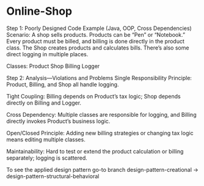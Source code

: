 # Online-Shop

Step 1: Poorly Designed Code Example (Java, OOP, Cross Dependencies)
Scenario:
A shop sells products. Products can be “Pen” or “Notebook.” Every product must be billed, and billing is done directly in the product class. The Shop creates products and calculates bills. There’s also some direct logging in multiple places.

Classes:
Product
Shop
Billing
Logger


Step 2: Analysis—Violations and Problems
Single Responsibility Principle: Product, Billing, and Shop all handle logging.

Tight Coupling: Billing depends on Product’s tax logic; Shop depends directly on Billing and Logger.

Cross Dependency: Multiple classes are responsible for logging, and Billing directly invokes Product’s business logic.

Open/Closed Principle: Adding new billing strategies or changing tax logic means editing multiple classes.

Maintainability: Hard to test or extend the product calculation or billing separately; logging is scattered.


To see the applied design pattern
go-to branch
design-pattern-creational -> design-pattern-structural-behavioral
